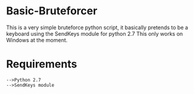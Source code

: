 # Basic-Bruteforcer

This is a very simple bruteforce python script, it basically pretends to be a keyboard using the SendKeys module for python 2.7
This only works on Windows at the moment.

# Requirements
    -->Python 2.7
    -->SendKeys module
    
